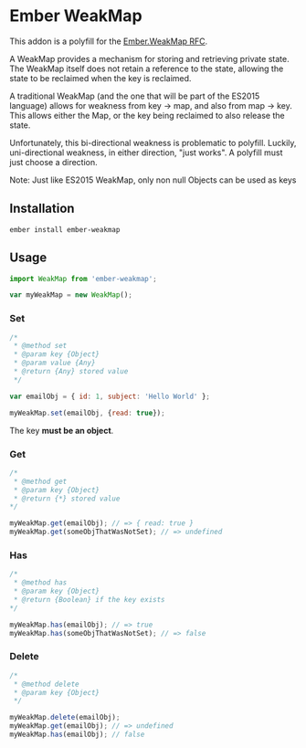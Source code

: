 # Ember WeakMap

This addon is a polyfill for the [Ember.WeakMap RFC](https://github.com/emberjs/rfcs/blob/master/text/0091-weakmap.md).

A WeakMap provides a mechanism for storing and retrieving private state. The WeakMap
itself does not retain a reference to the state, allowing the state to be reclaimed
when the key is reclaimed.

A traditional WeakMap (and the one that will be part of the ES2015 language) allows for
weakness from key -> map, and also from map -> key. This allows either the Map,
or the key being reclaimed to also release the state.

Unfortunately, this bi-directional weakness is problematic to polyfill.
Luckily, uni-directional weakness, in either direction, "just works". A polyfill
must just choose a direction.

Note: Just like ES2015 WeakMap, only non null Objects can be used as keys

## Installation

```shell
ember install ember-weakmap
```

## Usage

```js
import WeakMap from 'ember-weakmap';

var myWeakMap = new WeakMap();
```

### Set

```js
/*
 * @method set
 * @param key {Object}
 * @param value {Any}
 * @return {Any} stored value
 */
```

```js
var emailObj = { id: 1, subject: 'Hello World' };

myWeakMap.set(emailObj, {read: true});
```

The key **must be an object**.

### Get

```js
/*
 * @method get
 * @param key {Object}
 * @return {*} stored value
*/
```

```js
myWeakMap.get(emailObj); // => { read: true }
myWeakMap.get(someObjThatWasNotSet); // => undefined
```

### Has

```js
/*
 * @method has
 * @param key {Object}
 * @return {Boolean} if the key exists
*/
```

```js
myWeakMap.has(emailObj); // => true
myWeakMap.has(someObjThatWasNotSet); // => false
```

### Delete

```js
/*
 * @method delete
 * @param key {Object}
 */
 ```

```js
myWeakMap.delete(emailObj);
myWeakMap.get(emailObj); // => undefined
myWeakMap.has(emailObj); // false
```
